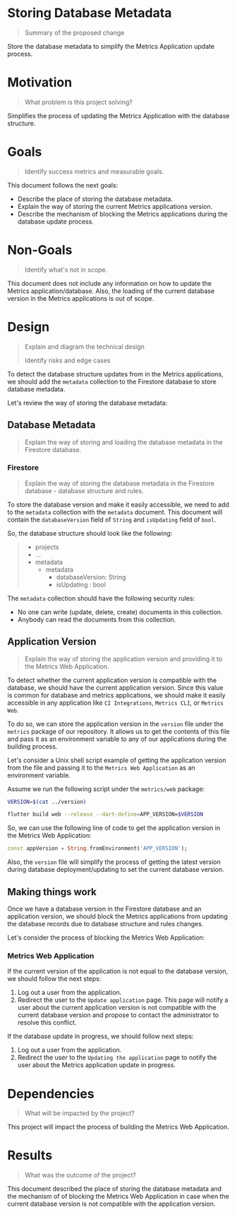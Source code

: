 # Storing Database Metadata
> Summary of the proposed change

Store the database metadata to simplify the Metrics Application update process.

# Motivation
> What problem is this project solving?

Simplifies the process of updating the Metrics Application with the database structure. 

# Goals
> Identify success metrics and measurable goals.

This document follows the next goals: 

- Describe the place of storing the database metadata.
- Explain the way of storing the current Metrics applications version. 
- Describe the mechanism of blocking the Metrics applications during the database update process.

# Non-Goals
> Identify what's not in scope.

This document does not include any information on how to update the Metrics application/database. Also, the loading of the current database version in the Metrics applications is out of scope. 

# Design

> Explain and diagram the technical design
>
> Identify risks and edge cases

To detect the database structure updates from in the Metrics applications, we should add the `metadata` collection to the Firestore database to store database metadata.

Let's review the way of storing the database metadata: 

## Database Metadata
> Explain the way of storing and loading the database metadata in the Firestore database.

### Firestore 
> Explain the way of storing the database metadata in the Firestore database - database structure and rules.

To store the database version and make it easily accessible, we need to add to the `metadata` collection with the `metadata` document. This document will contain the `databaseVersion` field of `String` and `isUpdating` field of `bool`. 

So, the database structure should look like the following: 

> - projects
> - ...
> - metadata
>   - metadata
>       - databaseVersion: String
>       - isUpdating : bool


The `metadata` collection should have the following security rules: 

- No one can write (update, delete, create) documents in this collection.
- Anybody can read the documents from this collection. 

## Application Version
> Explain the way of storing the application version and providing it to the Metrics Web Application.

To detect whether the current application version is compatible with the database, we should have the current application version. Since this value is common for database and metrics applications, we should make it easily accessible in any application like `CI Integrations`, `Metrics CLI`, or `Metrics Web`. 

To do so, we can store the application version in the `version` file under the `metrics` package of our repository. It allows us to get the contents of this file and pass it as an environment variable to any of our applications during the building process.

Let's consider a Unix shell script example of getting the application version from the file and passing it to the `Metrics Web Application` as an environment variable.

Assume we run the following script under the `metrics/web` package: 

```bash
VERSION=$(cat ../version)

flutter build web --release --dart-define=APP_VERSION=$VERSION
```

So, we can use the following line of code to get the application version in the Metrics Web Application: 

```dart
const appVersion = String.fromEnvironment('APP_VERSION');
```

Also, the `version` file will simplify the process of getting the latest version during database deployment/updating to set the current database version.

## Making things work

Once we have a database version in the Firestore database and an application version, we should block the Metrics applications from updating the database records due to database structure and rules changes.

Let's consider the process of blocking the Metrics Web Application: 

### Metrics Web Application

If the current version of the application is not equal to the database version, we should follow the next steps: 

1. Log out a user from the application.
2. Redirect the user to the `Update application` page. This page will notify a user about the current application version is not compatible with the current database version and propose to contact the administrator to resolve this conflict.

If the database update in progress, we should follow next steps: 

1. Log out a user from the application.
2. Redirect the user to the `Updating the application` page to notify the user about the Metrics application update in progress.

# Dependencies
> What will be impacted by the project?

This project will impact the process of building the Metrics Web Application.

# Results

> What was the outcome of the project?

This document described the place of storing the database metadata and the mechanism of of blocking the Metrics Web Application in case when the current database version is not compatible with the application version.
